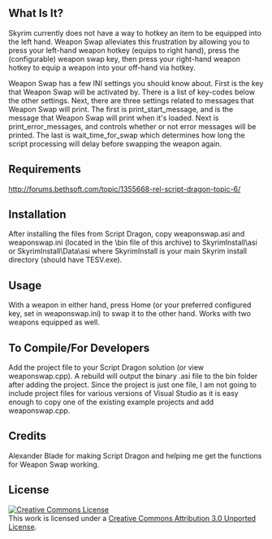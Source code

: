 What Is It?
------------
Skyrim currently does not have a way to hotkey an item to be equipped into the left hand. Weapon Swap alleviates this frustration by allowing you to press your left-hand weapon hotkey (equips to right hand), press the (configurable) weapon swap key, then press your right-hand weapon hotkey to equip a weapon into your off-hand via hotkey. 

Weapon Swap has a few INI settings you should know about. First is the key that Weapon Swap will be activated by. There is a list of key-codes below the other settings. Next, there are three settings related to messages that Weapon Swap will print. The first is print_start_message, and is the message that Weapon Swap will print when it's loaded. Next is print_error_messages, and controls whether or not error messages will be printed. The last is wait_time_for_swap which determines how long the script processing will delay before swapping the weapon again.

Requirements
----------------------
http://forums.bethsoft.com/topic/1355668-rel-script-dragon-topic-6/

Installation
-----------------
After installing the files from Script Dragon, copy weaponswap.asi and weaponswap.ini (located in the \bin file of this archive) to SkyrimInstall\asi or SkyrimInstall\Data\asi where SkyrimInstall is your main Skyrim install directory (should have TESV.exe).

Usage
------------
With a weapon in either hand, press Home (or your preferred configured key, set in weaponswap.ini) to swap it to the other hand. Works with two weapons equipped as well.

To Compile/For Developers
-------------
Add the project file to your Script Dragon solution (or view weaponswap.cpp). A rebuild will output the binary .asi file to the bin folder after adding the project. Since the project is just one file, I am not going to include project files for various versions of Visual Studio as it is easy enough to copy one of the existing example projects and add weaponswap.cpp.

Credits
-------------------
Alexander Blade for making Script Dragon and helping me get the functions for Weapon Swap working.

License
-------------
<a rel="license" href="http://creativecommons.org/licenses/by/3.0/"><img alt="Creative Commons License" style="border-width:0" src="http://i.creativecommons.org/l/by/3.0/88x31.png" /></a><br />This work is licensed under a <a rel="license" href="http://creativecommons.org/licenses/by/3.0/">Creative Commons Attribution 3.0 Unported License</a>.